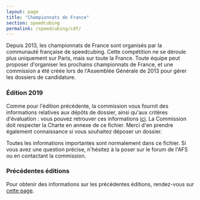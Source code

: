 ```yaml
---
layout: page
title: "Championnats de France"
section: speedcubing
permalink: /speedcubing/cdf/
---
```

Depuis 2013, les championnats de France sont organisés par la communauté française de speedcubing. Cette compétition ne se déroule plus uniquement sur Paris, mais sur toute la France. Toute équipe peut proposer d'organiser les prochains championnats de France, et une commission a été créée lors de l'Assemblée Générale de 2013 pour gérer les dossiers de candidature.

### Édition 2019

Comme pour l'édition précédente, la commission vous fournit des informations relatives aux dépôts de dossier, ainsi qu'aux critères d'évaluation : vous pouvez retrouver ces informations [ici]({{site.baseurl}}/uploads/CommissionCDF2019.pdf). La Commission doit respecter la Charte en annexe de ce fichier. Merci d'en prendre également connaissance si vous souhaitez déposer un dossier.

Toutes les informations importantes sont normalement dans ce fichier. Si vous avez une question précise, n'hésitez à la poser sur le forum de l'AFS ou en contactant la commission.

### Précédentes éditions
Pour obtenir des informations sur les précédentes éditions, rendez-vous sur [cette page]({{site.baseurl}}/speedcubing/cdf_historique/).


